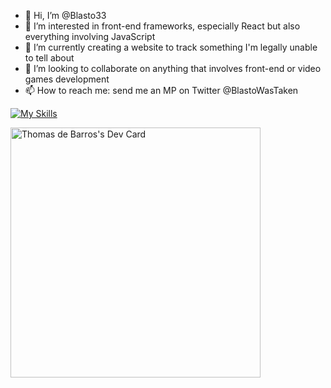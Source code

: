 - 👋 Hi, I’m @Blasto33
- 👀 I’m interested in front-end frameworks, especially React but also everything involving JavaScript
- 🌱 I’m currently creating a website to track something I'm legally unable to tell about
- 💞️ I’m looking to collaborate on anything that involves front-end or video games development
- 📫 How to reach me: send me an MP on Twitter @BlastoWasTaken

[![My Skills](https://skillicons.dev/icons?i=js,react,remix,sqlite,tailwind,html,css,wasm,docker,firebase,unity,vscode)](https://skillicons.dev)

<!---
Blasto33/Blasto33 is a ✨ special ✨ repository because its `README.md` (this file) appears on your GitHub profile.
You can click the Preview link to take a look at your changes.
--->

<a href="https://app.daily.dev/Blasto"><img src="https://api.daily.dev/devcards/4a2b8f674cab45d7a6209485f23b1113.png?r=qu1" width="400" alt="Thomas de Barros's Dev Card"/></a>
